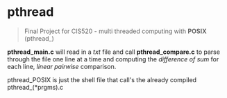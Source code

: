 # pthread
> Final Project for CIS520 - multi threaded computing with **POSIX** (pthread_)

**pthread_main.c** will read in a *txt* file and call **pthread_compare.c** to parse through the file one line at a time and computing the *difference of sum* for each line, *linear pairwise* comparison.

pthread_POSIX is just the shell file that call's the already compiled pthread_(*prgms).c

